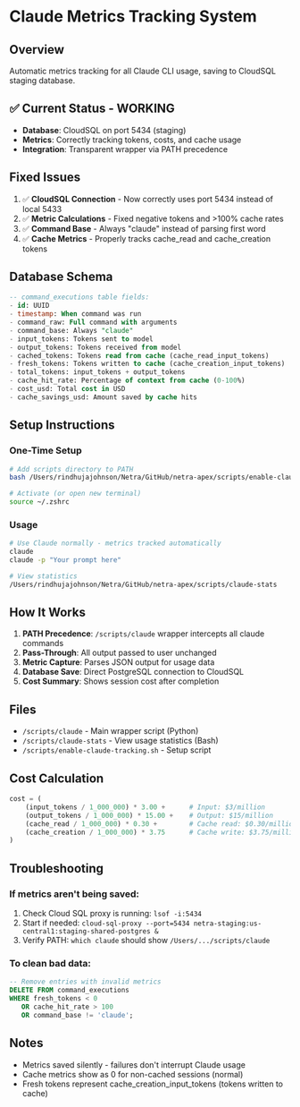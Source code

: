 # Claude Metrics Tracking System

## Overview
Automatic metrics tracking for all Claude CLI usage, saving to CloudSQL staging database.

## ✅ Current Status - WORKING
- **Database**: CloudSQL on port 5434 (staging)
- **Metrics**: Correctly tracking tokens, costs, and cache usage
- **Integration**: Transparent wrapper via PATH precedence

## Fixed Issues
1. ✅ **CloudSQL Connection** - Now correctly uses port 5434 instead of local 5433
2. ✅ **Metric Calculations** - Fixed negative tokens and >100% cache rates
3. ✅ **Command Base** - Always "claude" instead of parsing first word
4. ✅ **Cache Metrics** - Properly tracks cache_read and cache_creation tokens

## Database Schema
```sql
-- command_executions table fields:
- id: UUID
- timestamp: When command was run
- command_raw: Full command with arguments
- command_base: Always "claude"
- input_tokens: Tokens sent to model
- output_tokens: Tokens received from model
- cached_tokens: Tokens read from cache (cache_read_input_tokens)
- fresh_tokens: Tokens written to cache (cache_creation_input_tokens)
- total_tokens: input_tokens + output_tokens
- cache_hit_rate: Percentage of context from cache (0-100%)
- cost_usd: Total cost in USD
- cache_savings_usd: Amount saved by cache hits
```

## Setup Instructions

### One-Time Setup
```bash
# Add scripts directory to PATH
bash /Users/rindhujajohnson/Netra/GitHub/netra-apex/scripts/enable-claude-tracking.sh

# Activate (or open new terminal)
source ~/.zshrc
```

### Usage
```bash
# Use Claude normally - metrics tracked automatically
claude
claude -p "Your prompt here"

# View statistics
/Users/rindhujajohnson/Netra/GitHub/netra-apex/scripts/claude-stats
```

## How It Works
1. **PATH Precedence**: `/scripts/claude` wrapper intercepts all claude commands
2. **Pass-Through**: All output passed to user unchanged
3. **Metric Capture**: Parses JSON output for usage data
4. **Database Save**: Direct PostgreSQL connection to CloudSQL
5. **Cost Summary**: Shows session cost after completion

## Files
- `/scripts/claude` - Main wrapper script (Python)
- `/scripts/claude-stats` - View usage statistics (Bash)
- `/scripts/enable-claude-tracking.sh` - Setup script

## Cost Calculation
```python
cost = (
    (input_tokens / 1_000_000) * 3.00 +      # Input: $3/million
    (output_tokens / 1_000_000) * 15.00 +    # Output: $15/million
    (cache_read / 1_000_000) * 0.30 +        # Cache read: $0.30/million
    (cache_creation / 1_000_000) * 3.75      # Cache write: $3.75/million
)
```

## Troubleshooting

### If metrics aren't being saved:
1. Check Cloud SQL proxy is running: `lsof -i:5434`
2. Start if needed: `cloud-sql-proxy --port=5434 netra-staging:us-central1:staging-shared-postgres &`
3. Verify PATH: `which claude` should show `/Users/.../scripts/claude`

### To clean bad data:
```sql
-- Remove entries with invalid metrics
DELETE FROM command_executions
WHERE fresh_tokens < 0
   OR cache_hit_rate > 100
   OR command_base != 'claude';
```

## Notes
- Metrics saved silently - failures don't interrupt Claude usage
- Cache metrics show as 0 for non-cached sessions (normal)
- Fresh tokens represent cache_creation_input_tokens (tokens written to cache)